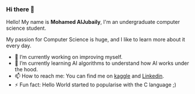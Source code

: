 ### Hi there 👋
Hello! My name is **Mohamed AlJubaily**, I'm an undergraduate computer science student.

My passion for Computer Science is huge, and I like to learn more about it every day.

- 🔭 I’m currently working on improving myself.
- 🌱 I’m currently learning AI algorithms to understand how AI works under the hood.
- 📫 How to reach me: You can find me on [kaggle](kaggle.com/mohamedaljubaily) and [Linkedin](linkedin.com/in/mohamed-aljubaily-elgbily-66140827b).
- ⚡ Fun fact: Hello World started to popularise with the C language ;) 

<!--
**Tart-Cake/Tart-Cake** is a ✨ _special_ ✨ repository because its `README.md` (this file) appears on your GitHub profile.

Here are some ideas to get you started:

- 🔭 I’m currently working on ...
- 🌱 I’m currently learning ...
- 👯 I’m looking to collaborate on ...
- 🤔 I’m looking for help with ...
- 💬 Ask me about ...
- 📫 How to reach me: ...
- 😄 Pronouns: ...
- ⚡ Fun fact: ...
-->
